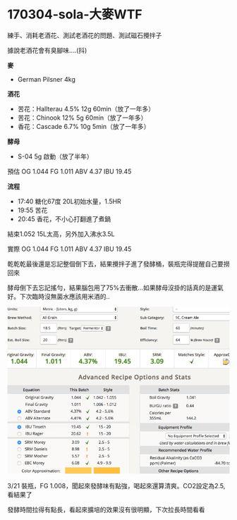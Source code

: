 # 170304-sola-大麥WTF

練手、消耗老酒花、測試老酒花的問題、測試磁石攪拌子

據說老酒花會有臭腳味....(抖)

**麥**

* German Pilsner 4kg

**酒花**

* 苦花：Hallterau 4.5% 12g 60min（放了一年多）
* 苦花：Chinook 12% 5g 60min（放了一年多）
* 香花：Cascade 6.7% 10g 5min（放了一年多）

**酵母**

* S-04 5g 啟動（放了半年）

預估 OG 1.044 FG 1.011 ABV 4.37 IBU 19.45

**流程**

* 17:40 糖化67度 20L初始水量，1.5HR
* 19:55 苦花
* 20:45 香花，不小心打翻進了煮鍋

結束1.052 15L太高，另外加入沸水3.5L

實際 OG 1.044 FG 1.011 ABV 4.37 IBU 19.45

乾乾乾最後還是忘記整個倒下去，結果攪拌子進了發酵桶，裝瓶完得提醒自己要撈回來

酵母倒下去忘記搖勻，結果腦包用了75%去衝散...如果酵母沒掛的話真的是運氣好。下次臨時沒無菌水應該用米酒的..

![](../img/test35.png)

3/21 裝瓶，FG 1.008，聞起來發酵味有點強，喝起來還算清爽。CO2設定為2.5, 看結果了

發酵時間拉得有點長，看起來擴培的效果沒有很明顯，下次拉長時間看看